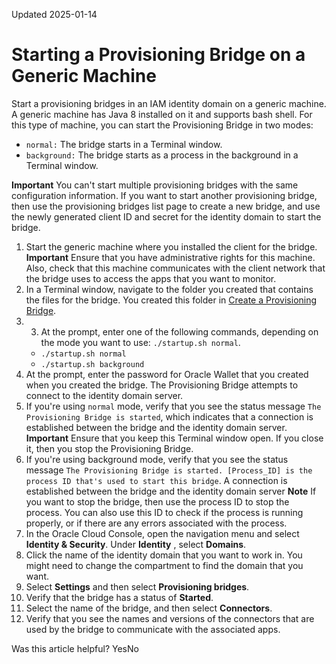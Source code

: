 Updated 2025-01-14
# Starting a Provisioning Bridge on a Generic Machine
Start a provisioning bridges in an IAM identity domain on a generic machine.
A generic machine has Java 8 installed on it and supports bash shell. For this type of machine, you can start the Provisioning Bridge in two modes:
  * `normal:` The bridge starts in a Terminal window. 
  * `background:` The bridge starts as a process in the background in a Terminal window.


**Important** You can't start multiple provisioning bridges with the same configuration information. If you want to start another provisioning bridge, then use the provisioning bridges list page to create a new bridge, and use the newly generated client ID and secret for the identity domain to start the bridge.
  1. Start the generic machine where you installed the client for the bridge.
**Important** Ensure that you have administrative rights for this machine. Also, check that this machine communicates with the client network that the bridge uses to access the apps that you want to monitor.
  2. In a Terminal window, navigate to the folder you created that contains the files for the bridge. You created this folder in [Create a Provisioning Bridge](https://docs.oracle.com/en-us/iaas/Content/Identity/provisioningbridges/create-provisioning-bridge.htm#create-provisioning-bridge "Create a provisioning bridge in an identity domain to link your on-premises apps with IAM.").
  3. 3. At the prompt, enter one of the following commands, depending on the mode you want to use: `./startup.sh normal`.
     * `./startup.sh normal`
     * `./startup.sh background`
  4. At the prompt, enter the password for Oracle Wallet that you created when you created the bridge.
The Provisioning Bridge attempts to connect to the identity domain server.
  5. If you're using `normal` mode, verify that you see the status message `The Provisioning Bridge is started`, which indicates that a connection is established between the bridge and the identity domain server.
**Important** Ensure that you keep this Terminal window open. If you close it, then you stop the Provisioning Bridge.
  6. If you're using background mode, verify that you see the status message `The Provisioning Bridge is started. [Process_ID] is the process ID that's used to start this bridge`. A connection is established between the bridge and the identity domain server
**Note** If you want to stop the bridge, then use the process ID to stop the process. You can also use this ID to check if the process is running properly, or if there are any errors associated with the process.
  7. In the Oracle Cloud Console, open the navigation menu and select **Identity & Security**. Under **Identity** , select **Domains**.
  8. Click the name of the identity domain that you want to work in. You might need to change the compartment to find the domain that you want.
  9. Select **Settings** and then select **Provisioning bridges**.
  10. Verify that the bridge has a status of **Started**.
  11. Select the name of the bridge, and then select **Connectors**.
  12. Verify that you see the names and versions of the connectors that are used by the bridge to communicate with the associated apps.


Was this article helpful?
YesNo

